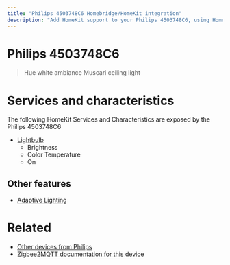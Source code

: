 ```yaml
---
title: "Philips 4503748C6 Homebridge/HomeKit integration"
description: "Add HomeKit support to your Philips 4503748C6, using Homebridge, Zigbee2MQTT and homebridge-z2m."
---
```

<!---
This file has been GENERATED using src/docgen/docgen.ts
DO NOT EDIT THIS FILE MANUALLY!
-->
# Philips 4503748C6
> Hue white ambiance Muscari ceiling light


# Services and characteristics
The following HomeKit Services and Characteristics are exposed by
the Philips 4503748C6

* [Lightbulb](../../light.md)
  * Brightness
  * Color Temperature
  * On


## Other features
* [Adaptive Lighting](../../light.md)


# Related
* [Other devices from Philips](../index.md#philips)
* [Zigbee2MQTT documentation for this device](https://www.zigbee2mqtt.io/devices/4503748C6.html)